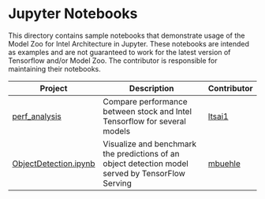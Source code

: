 # Jupyter Notebooks
  
This directory contains sample notebooks that demonstrate usage of the Model Zoo for Intel Architecture in Jupyter.
These notebooks are intended as examples and are not guaranteed to work for the latest version of Tensorflow and/or Model Zoo.
The contributor is responsible for maintaining their notebooks.

| Project | Description | Contributor |
| ------ | ------ | ------ |
| [perf_analysis](/docs/notebooks/perf_analysis) | Compare performance between stock and Intel Tensorflow for several models  | [ltsai1](https://github.com/louie-tsai) | 
| [ObjectDetection.ipynb](ObjectDetection.ipynb) | Visualize and benchmark the predictions of an object detection model served by TensorFlow Serving  | [mbuehle](https://github.com/mhbuehler) | 

